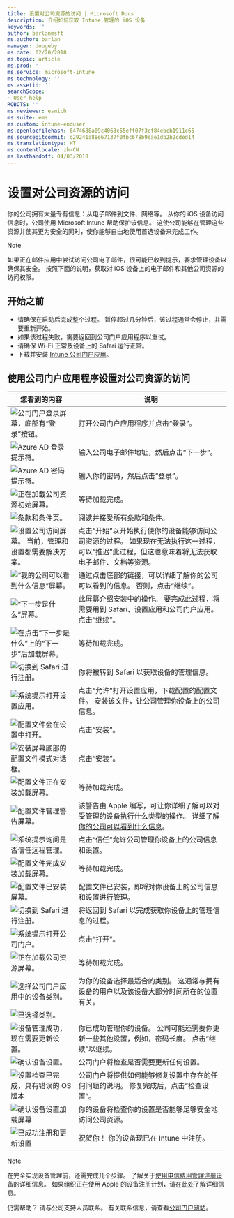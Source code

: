 ```yaml
---
title: 设置对公司资源的访问 | Microsoft Docs
description: 介绍如何获取 Intune 管理的 iOS 设备
keywords: ''
author: barlanmsft
ms.author: barlan
manager: dougeby
ms.date: 02/20/2018
ms.topic: article
ms.prod: ''
ms.service: microsoft-intune
ms.technology: ''
ms.assetid: ''
searchScope:
- User help
ROBOTS: ''
ms.reviewer: esmich
ms.suite: ems
ms.custom: intune-enduser
ms.openlocfilehash: 6474688a09c4063c55eff07f3cf84ebcb1911c65
ms.sourcegitcommit: c29241a88e67137f0fbc678b9eae1db2b2cded14
ms.translationtype: HT
ms.contentlocale: zh-CN
ms.lasthandoff: 04/03/2018
---
```

# <a name="set-up-access-to-your-company-resources"></a>设置对公司资源的访问

你的公司拥有大量专有信息：从电子邮件到文件、网络等。 从你的 iOS 设备访问信息时，公司使用 Microsoft Intune 帮助保护该信息。 这使公司能够在管理这些资源并使其更为安全的同时，使你能够自由地使用首选设备来完成工作。

> [!NOTE]
> 如果正在邮件应用中尝试访问公司电子邮件，很可能已收到提示，要求管理设备以确保其安全。 按照下面的说明，获取对 iOS 设备上的电子邮件和其他公司资源的访问权限。

## <a name="before-you-start"></a>开始之前

- 请确保在启动后完成整个过程。 暂停超过几分钟后，该过程通常会停止，并需要重新开始。
- 如果该过程失败，需要返回到公司门户应用程序以重试。
- 请确保 Wi-Fi 正常及设备上的 Safari 运行正常。
- 下载并安装 [Intune 公司门户应用](install-and-sign-in-to-the-intune-company-portal-app-ios.md)。


## <a name="using-the-company-portal-app-to-set-up-access-to-company-resources"></a>使用公司门户应用程序设置对公司资源的访问

|您看到的内容|说明|
|---|---|
|![公司门户登录屏幕，底部有“登录”按钮。](./media/ios-01-cp-enroll-1802.png)|打开公司门户应用程序并点击“登录”。|
|![Azure AD 登录提示符。](./media/ios-02-cp-enroll-1802.png)|输入公司电子邮件地址，然后点击“下一步”。|
|![Azure AD 密码提示符。](./media/ios-03-cp-enroll-1802.png)|输入你的密码，然后点击“登录”。|
|![正在加载公司资源初始屏幕。](./media/ios-04-cp-enroll-1802.png)|等待加载完成。|
|![条款和条件页。](./media/ios-05-cp-enroll-1802.png)|阅读并接受所有条款和条件。|
|![设置公司访问屏幕。 当前，管理和设置都需要解决方案。](./media/ios-06-cp-enroll-1802.png)|点击“开始”以开始执行使你的设备能够访问公司资源的过程。 如果现在无法执行这一过程，可以“推迟”此过程，但这也意味着将无法获取电子邮件、文档等资源。|
|![“我的公司可以看到什么信息”屏幕。](./media/ios-07-cp-enroll-1802.png)|通过点击底部的链接，可以详细了解你的公司可以看到的信息。 否则，点击“继续”。|
|![“下一步是什么”屏幕。](./media/ios-08-cp-enroll-1802.png)|此屏幕介绍安装中的操作。 要完成此过程，将需要用到 Safari、设置应用和公司门户应用。 点击“继续”。|
|![在点击“下一步是什么”上的“下一步”后加载屏幕。](./media/ios-09-cp-enroll-1802.png)|等待加载完成。|
|![切换到 Safari 进行注册。](./media/ios-7-cp-enroll-1711.png)|你将被转到 Safari 以获取设备的管理信息。|
|![系统提示打开设置应用。](./media/ios-8-cp-enroll-1711.png)|点击“允许”打开设置应用，下载配置的配置文件。 安装该文件，让公司管理你设备上的公司信息。|
|![配置文件会在设置中打开。](./media/ios-9-cp-enroll-1711.png)|点击“安装”。|
|![安装屏幕底部的配置文件模式对话框。](./media/ios-10-cp-enroll-1711.png)|点击“安装”。|
|![配置文件正在安装加载屏幕。](./media/ios-11-cp-enroll-1711.png)|等待加载完成。|
|![配置文件管理警告屏幕。](./media/ios-12-cp-enroll-1711.png)|该警告由 Apple 编写，可让你详细了解可以对受管理的设备执行什么类型的操作。 详细了解[你的公司可以看到什么信息](what-info-can-your-company-see-when-you-enroll-your-device-in-intune.md)。|
|![系统提示询问是否信任远程管理。](./media/ios-13-cp-enroll-1711.png)|点击“信任”允许公司管理你设备上的公司信息和设置。|
|![配置文件完成安装加载屏幕。](./media/ios-14-cp-enroll-1711.png)|等待加载完成。|
|![配置文件已安装屏幕。](./media/ios-15-cp-enroll-1711.png)|配置文件已安装，即将对你设备上的公司信息和设置进行管理。|
|![切换到 Safari 进行注册。](./media/ios-16-cp-enroll-1711.png)|将返回到 Safari 以完成获取你设备上的管理信息的过程。 |
|![系统提示打开公司门户。](./media/ios-17-cp-enroll-1711.png)|点击“打开”。|
|![正在加载公司资源屏幕。](./media/ios-21-cp-enroll-1802.png)|等待加载完成。|
|![选择公司门户应用中的设备类别。](./media/ios-22-cp-enroll-1802.png)|为你的设备选择最适合的类别。 这通常与拥有设备的用户以及该设备大部分时间所在的位置有关。|
|![已选择类别。](./media/ios-23-cp-enroll-1802.png)||
|![设备管理成功，现在需要更新设置。](./media/ios-24-cp-enroll-1802.png)|你已成功管理你的设备。 公司可能还需要你更新一些其他设置，例如，密码长度。 点击“继续”以继续。|
|![确认设备设置。](./media/ios-25-cp-enroll-1802.png)|公司门户将检查是否需要更新任何设置。|
|![设置检查已完成，具有错误的 OS 版本](./media/ios-26-cp-enroll-1802.png)|公司门户将提供如何能够修复设置中存在的任何问题的说明。 修复完成后，点击“检查设置”。|
|![确认设备设置加载屏幕](./media/ios-27-cp-enroll-1802.png)|你的设备将检查你的设置是否能够足够安全地访问公司资源。|
|![已成功注册和更新设置](./media/ios-28-cp-enroll-1802.png)|祝贺你！ 你的设备现已在 Intune 中注册。|

> [!Note]
> 在完全实现设备管理前，还需完成几个步骤。 了解关于[使用电信费用管理注册设备](enroll-your-device-with-telecom-expense-management-ios.md)的详细信息。 如果组织正在使用 Apple 的设备注册计划，请在[此处](enroll-your-device-dep-ios.md)了解详细信息。

仍需帮助？ 请与公司支持人员联系。 有关联系信息，请查看[公司门户网站](https://portal.manage.microsoft.com#HelpDeskDialog)。
